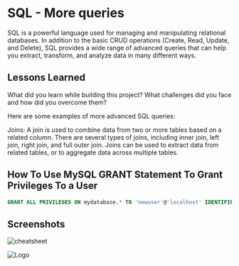 
# SQL - More queries

SQL is a powerful language used for managing and manipulating relational databases. In addition to the basic CRUD operations (Create, Read, Update, and Delete), SQL provides a wide range of advanced queries that can help you extract, transform, and analyze data in many different ways.



## Lessons Learned

What did you learn while building this project? What challenges did you face and how did you overcome them?

Here are some examples of more advanced SQL queries:

Joins: A join is used to combine data from two or more tables based on a related column. There are several types of joins, including inner join, left join, right join, and full outer join. Joins can be used to extract data from related tables, or to aggregate data across multiple tables.

## How To Use MySQL GRANT Statement To Grant Privileges To a User

```sql
GRANT ALL PRIVILEGES ON mydatabase.* TO 'newuser'@'localhost' IDENTIFIED BY 'password';
```


## Screenshots

![cheatsheet](https://s3.amazonaws.com/alx-intranet.hbtn.io/uploads/medias/2020/3/bc2575fee3303b731031.png?X-Amz-Algorithm=AWS4-HMAC-SHA256&X-Amz-Credential=AKIARDDGGGOUSBVO6H7D%2F20230215%2Fus-east-1%2Fs3%2Faws4_request&X-Amz-Date=20230215T080138Z&X-Amz-Expires=86400&X-Amz-SignedHeaders=host&X-Amz-Signature=93072d22dc746051863a38778749e99e90083fac8ca11cacf60a2aec390127b6)


![Logo](https://seeklogo.com/images/M/MySQL-logo-F6FF285A58-seeklogo.com.png)

